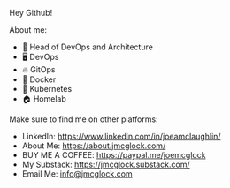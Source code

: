 Hey Github!

About me:
* 💼 Head of DevOps and Architecture
* 🖥️ DevOps 
* 🔥 GitOps
* 🐋 Docker
* 🚢 Kubernetes
* 🏠 Homelab

Make sure to find me on other platforms:

- LinkedIn: https://www.linkedin.com/in/joeamclaughlin/
- About Me: https://about.jmcglock.com/
- BUY ME A COFFEE: https://paypal.me/joemcglock
- My Substack: https://jmcglock.substack.com/
- Email Me: info@jmcglock.com
